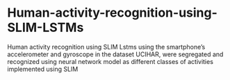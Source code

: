# Human-activity-recognition-using-SLIM-LSTMs
Human activity recognition using SLIM Lstms using the smartphone’s accelerometer and gyroscope in the dataset UCIHAR, were segregated and recognized using neural network model as different classes of activities implemented using SLIM 
